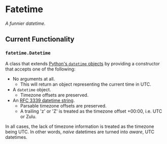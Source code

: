# Fatetime

_A funnier datetime._

## Current Functionality

### `fatetime.Datetime`

A class that extends [Python's `datetime` objects](https://docs.python.org/3/library/datetime.html#datetime.datetime) by providing a constructor that accepts one of the following:

* No arguments at all.
  - This will return an object representing the current time in UTC.
* A `datetime` object.
  - Timezone offsets are preserved.
* An [RFC 3339 datetime string](https://www.rfc-editor.org/rfc/rfc3339#section-5.6).
  - Parsable timezone offsets are preserved.
  - A trailing 'z' or 'Z' is treated as the timezone offset +00:00, i.e. UTC or Zulu.

In all cases, the lack of timezone information is treated as the timezone being UTC. In other words, _naive_ datetimes are turned into _aware_, UTC datetimes.
